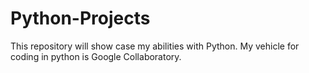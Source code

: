 # Python-Projects
This repository will show case my abilities with Python. My vehicle for coding in python is Google Collaboratory.
